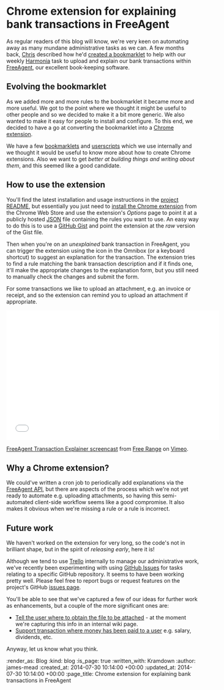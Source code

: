 Chrome extension for explaining bank transactions in FreeAgent
=======

As regular readers of this blog will know, we're very keen on automating away as many mundane administrative tasks as we can. A few months back, [Chris][] described how he'd [created a bookmarklet][] to help with our weekly [Harmonia][] task to upload and explain our bank transactions within [FreeAgent][], our excellent book-keeping software.

## Evolving the bookmarklet

As we added more and more rules to the bookmarklet it became more and more useful. We got to the point where we thought it might be useful to other people and so we decided to make it a bit more generic. We also wanted to make it easy for people to install and configure. To this end, we decided to have a go at converting the bookmarklet into a [Chrome extension][].

We have a few [bookmarklets][] and [userscripts][] which we use internally and we thought it would be useful to know more about how to create Chrome extensions. Also we want to get _better at building things and writing about them_, and this seemed like a good candidate.

## How to use the extension

You'll find the latest installation and usage instructions in the [project README][], but essentially you just need to [install the Chrome extension][] from the Chrome Web Store and use the extension's _Options_ page to point it at a publicly hosted [JSON][] file containing the rules you want to use. An easy way to do this is to use a [GitHub Gist][] and point the extension at the _raw_ version of the Gist file.

Then when you're on an _unexplained_ bank transaction in FreeAgent, you can trigger the extension using the icon in the Omnibox (or a keyboard shortcut) to suggest an explanation for the transaction. The extension tries to find a rule matching the bank transaction description and if it finds one, it'll make the appropriate changes to the explanation form, but you still need to manually check the changes and submit the form.

For some transactions we like to upload an attachment, e.g. an invoice or receipt, and so the extension can remind you to upload an attachment if appropriate.

<iframe src="//player.vimeo.com/video/102040575" width="556" height="339" frameborder="0" webkitallowfullscreen mozallowfullscreen allowfullscreen></iframe> <p><a href="http://vimeo.com/102040575">FreeAgent Transaction Explainer screencast</a> from <a href="http://vimeo.com/gofreerange">Free Range</a> on <a href="https://vimeo.com">Vimeo</a>.</p>

## Why a Chrome extension?

We could've written a cron job to periodically add explanations via the [FreeAgent API][], but there are aspects of the process which we're not yet ready to automate e.g. uploading attachments, so having this semi-automated client-side workflow seems like a good compromise. It also makes it obvious when we're missing a rule or a rule is incorrect.

## Future work

We haven't worked on the extension for very long, so the code's not in brilliant shape, but in the spirit of _releasing early_, here it is!

Although we tend to use [Trello][] internally to manage our administrative work, we've recently been experimenting with using [GitHub Issues][] for tasks relating to a specific GitHub repository. It seems to have been working pretty well. Please feel free to report bugs or request features on the project's GitHub [issues page][].

You'll be able to see that we've captured a few of our ideas for further work as enhancements, but a couple of the more significant ones are:

* [Tell the user where to obtain the file to be attached](https://github.com/freerange/freeagent_transaction_explainer/issues/2) - at the moment we're capturing this info in an internal wiki page.
* [Support transaction where money has been paid to a user](https://github.com/freerange/freeagent_transaction_explainer/issues/15) e.g. salary, dividends, etc.

Anyway, let us know what you think.

[Chris]: /chris-roos
[created a bookmarklet]: /automating-some-of-the-freeagent-transaction-explanation-process
[Harmonia]: https://harmonia.io/
[FreeAgent]: http://www.freeagent.com/
[Chrome extension]: https://developer.chrome.com/extensions
[bookmarklets]: http://en.wikipedia.org/wiki/Bookmarklet
[userscripts]: http://en.wikipedia.org/wiki/Userscript
[project README]: https://github.com/freerange/freeagent_transaction_explainer/blob/master/README.md
[install the Chrome extension]: https://chrome.google.com/webstore/detail/freeagent-transaction-exp/lgpgdkoopbcppnipcnbodcobjmhagmim?hl=en&gl=GB
[JSON]: http://json.org/
[GitHub Gist]: https://gist.github.com/
[FreeAgent API]: https://dev.freeagent.com/docs/
[Trello]: https://trello.com/
[GitHub Issues]: https://github.com/features#issues
[issues page]: https://github.com/freerange/freeagent_transaction_explainer/issues

:render_as: Blog
:kind: blog
:is_page: true
:written_with: Kramdown
:author: james-mead
:created_at: 2014-07-30 10:14:00 +00:00
:updated_at: 2014-07-30 10:14:00 +00:00
:page_title: Chrome extension for explaining bank transactions in FreeAgent

